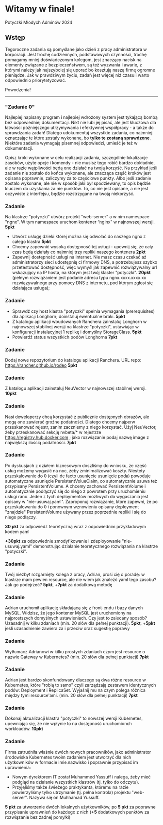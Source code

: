 # Witamy w finale!
Potyczki Młodych Adminów 2024

## Wstęp
Tegoroczne zadania są pomyślane jako dzień z pracy administratora w korporacji. Jest trochę codziennych, podstawowych czynności, trochę pomagamy mniej doświadczonym kolegom, jest znaczący nacisk na elementy związane z bezpieczeństwem, są też wyzwania i awarie, z którymi należy jak najszybciej się uporać bo kosztują naszą firmę ogromne pieniądze. Jak w prawdziwym życiu, zadań jest więcej niż czasu i warto odpowiednio priorytetyzować.

Powodzenia!

---

### "Zadanie 0"
Najlepiej napisany program i najlepiej wdrożony system jest tykającą bombą bez odpowiedniej dokumentacji. Nikt nie lubi jej pisać, ale jest kluczowa dla łatwości późniejszego utrzymywania i efektywnej współpracy - a także do sprawdzania zadań! Dlatego udokumentuj wszystkie zadania, co najmniej oznaczając te które zostały wykonane, bo **tylko te zostaną sprawdzone**. Niektóre zadania wymagają pisemnej odpowiedzi, umieść je też w dokumentacji.

Opisz kroki wykonane w celu realizacji zadania, szczególnie lokalizacje zasobów, użyte opcje i komendy - nie musisz tego robić bardzo dokładnie, ale w razie wątpliwości będą one działać na twoją korzyść. Na przykład jeśli zadanie nie zostało do końca wykonane, ale znacząca część kroków jest opisana poprawnie, zaliczymy za to częściowe punkty. Albo jeśli zadanie zostało wykonane, ale nie w sposób jaki był spodziewany, to opis będzie kluczem do uzyskania za nie punktów. To, co nie jest opisane, a nie jest oczywiste z interfejsu, będzie rozstrzygane na twoją niekorzyść.

### Zadanie
Na klastrze "potyczki" utwórz projekt "web-server" a w nim namespace "ngnx". W tym namespace uruchom kontener “nginx” w najnowszej wersji. **5pkt**
- Utwórz usługę dzieki której można się odwołać do naszego ngnx z całego klastra **5pkt**
- Chcemy zapewnić wysoką dostępność tej usługi - upewnij się, że cały czas będą działały co najmniej trzy repliki naszego kontenera **2pkt**
- Zapewnij dostępność usługi na internet. Nie masz czasu czekać aż administratorzy sieci udostępnią ci firmowy DNS, a potrzebujesz szybko przetestować dostępność, więc wymyśl jak zapewnić rozwiązywalny url wskazujący na IP hosta, na którym jest twój klaster "potyczki". **20pkt** (pełnym rozwiązaniem jest podanie adresu typu ngnx.xxxx.xxxx.xx rozwiązywalnego przy pomocy DNS z internetu, pod którym zgłosi się działająca usługa);

### Zadanie
 - Sprawdź czy host klastra "potyczki" spełnia wymagania (prerequisites) dla aplikacji Longhorn; doinstaluj ewentualne braki. **5pkt**
 - Z katalogu aplikacji wbudowanych Ranchera zainstaluj Longhorn w najnowszej stabilnej wersji na klastrze "potyczki", ustawiając w konfiguracji instalacyjnej 1 replikę i domyślny StorageClass. **5pkt**
 - Potwierdź status wszystkich podów Longhorna **7pkt**

### Zadanie
Dodaj nowe repozytorium do katalogu aplikacji Ranchera. URL repo: https://rancher.github.io/rodeo **5pkt**

### Zadanie
Z katalogu aplikacji zainstaluj NeuVector w najnowszej stabilnej wersji. **10pkt**

### Zadanie
Nasi deweloperzy chcą korzystać z publicznie dostępnych obrazów, ale mogą one zawierać groźne podatności. Dlatego chcemy najperw przeskanować rejestr, zanim zaczniemy z niego korzystać. Użyj NeuVector, żeby przeskanować sekcję nvbeta/* w rejestrze https://registry.hub.docker.com ; jako rozwiązanie podaj nazwę image z największą ilością podatności. **7pkt**

### Zadanie
Po dyskusjach z działem biznesowym doszliśmy do wniosku, że część usług możemy wygasić na noc, żeby zminimalizować koszty. Niestety przeskalowanie do 0 (czyli de facto usunięcie usunięcie poda) powoduje automatyczne usunięcie PersistentVolueClaim, co automatycznie usuwa też przypisany PersistentVolume. A chcemy zachować PersistentVolume i automatycznie podłączyć się do niego z powrotem przy uruchomieniu usługi rano. Jeden z tych deploymentów możliwych do wygaszania jest opisany w "nie-usuwaj.yaml". Zaproponuj rozwiązanie, które zapewni, że po przeskalowaniu do 0 i ponownym wznowieniu opisany deployment "znajdzie" PersistentVolume używany przez poprzednie repliki i się do niego podłączy.

**30 pkt** za odpowiedź teoretyczną wraz z odpowiednim przykładowym kodem yaml

**+30pkt** za odpowiednie zmodyfikowanie i zdeployowanie "nie-usuwaj.yaml" demonstrując działanie teoretycznego rozwiązania na klastrze "potyczki".

### Zadanie 
Twój niezbyt rozgarnięty kolega z pracy, Adrian, prosi cię o poradę: w klastrze mam pewien resource, ale nie wiem jak znaleźć yaml tego zasobu? Jak go podejrzeć?
**5pkt**, +**7pkt** za dodatkową metodę

### Zadanie
Adrian uruchomił aplikację składającą się z front-endu i bazy danych MySQL. Widzisz, że jego kontener MySQL jest uruchomiony na najprostszych domyślnych ustawieniach. Czy jest to zalecany sposób? Uzasadnij w kilku zdaniach (min. 20 słów dla pełnej punktacji).
**5pkt**, +**5pkt** jeśli uzasadnienie zawiera za i przeciw oraz sugestię poprawy

### Zadanie
Wytłumacz Adrianowi w kilku prostych zdaniach czym jest resource o nazwie Gateway w Kubernetes? (min. 20 słów dla pełnej punktacji)
**7pkt**

### Zadanie
Adrian jest bardzo skonfundowany dlaczego są dwa różne resource w Kubernetes, które "robią to samo" czyli zarządzają zestawem identycznych podów: Deployment i ReplicaSet. Wyjaśnij mu na czym polega różnica między tymi resource'ami. (min. 20 słów dla pełnej punktacji)
**7pkt**

### Zadanie
Dokonaj aktualizacji klastra "potyczki" to nowszej wersji Kubernetes, upewniając się, że nie wpłynie to na dostępność uruchomionch workloadów. **10pkt**

### Zadanie
Firma zatrudniła właśnie dwóch nowych pracowników, jako administrator środowiska Kubernetes twoim zadaniem jest utworzyć dla nich użytkowników w formacie imie.nazwisko i poprawnie przypisać im uprawnienia:
- Nowym dyrektorem IT został Muhammed Yassuff i nalega, żeby mieć podgląd na działanie wszystkich klastrów (tj. tylko do odczytu).
- Przyjęliśmy także świeżego praktykanta, któremu na razie powierzyliśmy tylko utrzymanie (tj. pełna kontrola) projektu "web-server". Nazywa się on Muhhamad Yussuff.

**5 pkt** za utworzenie dwóch lokalnych użytkowników, po **5 pkt** za poprawne przypisanie uprawnień do każdego z nich (**+5** dodatkowych punktów za rozwiązanie bez żadnej pomyłki)
